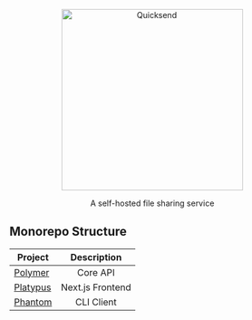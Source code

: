 <p align="center">
  <a href="https://github.com/quicksend" target="blank">
    <img src="https://raw.githubusercontent.com/quicksend/frontend/master/src/assets/logo/vector/default-monochrome.svg" width="320" alt="Quicksend" />
  </a>
</p>
  
<p align="center">A self-hosted file sharing service</p>

## Monorepo Structure

| Project                   |   Description    |
| ------------------------- | :--------------: |
| [Polymer](apps/polymer)   |     Core API     |
| [Platypus](apps/platypus) | Next.js Frontend |
| [Phantom](apps/phantom)   |    CLI Client    |
